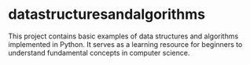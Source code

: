 # datastructuresandalgorithms
This project contains basic examples of data structures and algorithms implemented in Python. It serves as a learning resource for beginners to understand fundamental concepts in computer science.
